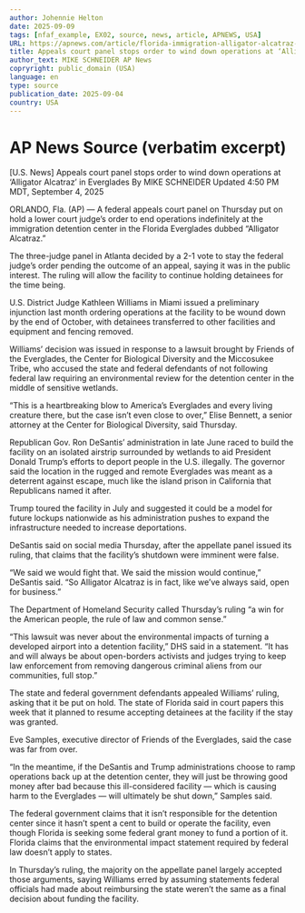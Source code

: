 ```yaml
---
author: Johennie Helton
date: 2025-09-09
tags: [nfaf_example, EX02, source, news, article, APNEWS, USA]
URL: https://apnews.com/article/florida-immigration-alligator-alcatraz-1a7138a46272a8c9a2fb59ddc5eed4f6
title: Appeals court panel stops order to wind down operations at ‘Alligator Alcatraz’ in Everglades
author_text: MIKE SCHNEIDER AP News  
copryright: public_domain (USA)
language: en
type: source
publication_date: 2025-09-04
country: USA
---
```


# AP News Source (verbatim excerpt)
[U.S. News]
Appeals court panel stops order to wind down operations at ‘Alligator Alcatraz’ in Everglades
By  MIKE SCHNEIDER
Updated 4:50 PM MDT, September 4, 2025

ORLANDO, Fla. (AP) — A federal appeals court panel on Thursday put on hold a lower court judge’s order to end operations indefinitely at the immigration detention center in the Florida Everglades dubbed “Alligator Alcatraz.”

The three-judge panel in Atlanta decided by a 2-1 vote to stay the federal judge’s order pending the outcome of an appeal, saying it was in the public interest. The ruling will allow the facility to continue holding detainees for the time being.

U.S. District Judge Kathleen Williams in Miami issued a preliminary injunction last month ordering operations at the facility to be wound down by the end of October, with detainees transferred to other facilities and equipment and fencing removed.

Williams’ decision was issued in response to a lawsuit brought by Friends of the Everglades, the Center for Biological Diversity and the Miccosukee Tribe, who accused the state and federal defendants of not following federal law requiring an environmental review for the detention center in the middle of sensitive wetlands.

“This is a heartbreaking blow to America’s Everglades and every living creature there, but the case isn’t even close to over,” Elise Bennett, a senior attorney at the Center for Biological Diversity, said Thursday.

Republican Gov. Ron DeSantis’ administration in late June raced to build the facility on an isolated airstrip surrounded by wetlands to aid President Donald Trump’s efforts to deport people in the U.S. illegally. The governor said the location in the rugged and remote Everglades was meant as a deterrent against escape, much like the island prison in California that Republicans named it after.

Trump toured the facility in July and suggested it could be a model for future lockups nationwide as his administration pushes to expand the infrastructure needed to increase deportations.


DeSantis said on social media Thursday, after the appellate panel issued its ruling, that claims that the facility’s shutdown were imminent were false.

“We said we would fight that. We said the mission would continue,” DeSantis said. “So Alligator Alcatraz is in fact, like we’ve always said, open for business.”

The Department of Homeland Security called Thursday’s ruling “a win for the American people, the rule of law and common sense.”

“This lawsuit was never about the environmental impacts of turning a developed airport into a detention facility,” DHS said in a statement. “It has and will always be about open-borders activists and judges trying to keep law enforcement from removing dangerous criminal aliens from our communities, full stop.”

The state and federal government defendants appealed Williams’ ruling, asking that it be put on hold. The state of Florida said in court papers this week that it planned to resume accepting detainees at the facility if the stay was granted.

Eve Samples, executive director of Friends of the Everglades, said the case was far from over.

“In the meantime, if the DeSantis and Trump administrations choose to ramp operations back up at the detention center, they will just be throwing good money after bad because this ill-considered facility — which is causing harm to the Everglades — will ultimately be shut down,” Samples said.

The federal government claims that it isn’t responsible for the detention center since it hasn’t spent a cent to build or operate the facility, even though Florida is seeking some federal grant money to fund a portion of it. Florida claims that the environmental impact statement required by federal law doesn’t apply to states.

In Thursday’s ruling, the majority on the appellate panel largely accepted those arguments, saying Williams erred by assuming statements federal officials had made about reimbursing the state weren’t the same as a final decision about funding the facility.



